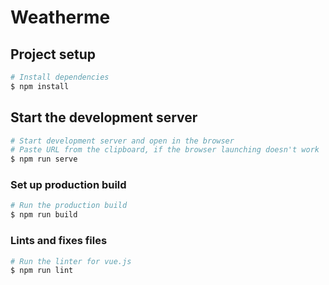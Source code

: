 # Weatherme

## Project setup

```bash
# Install dependencies
$ npm install
```

## Start the development server

```bash
# Start development server and open in the browser
# Paste URL from the clipboard, if the browser launching doesn't work
$ npm run serve
```

### Set up production build

```bash
# Run the production build
$ npm run build
```

### Lints and fixes files

```bash
# Run the linter for vue.js
$ npm run lint
```
